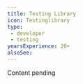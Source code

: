 ```yaml
---
title: Testing Library
icon: Testinglibrary
type:
 - developer
 - testing
yearsExperience: 20+
alsoSee:
---
```


Content pending
